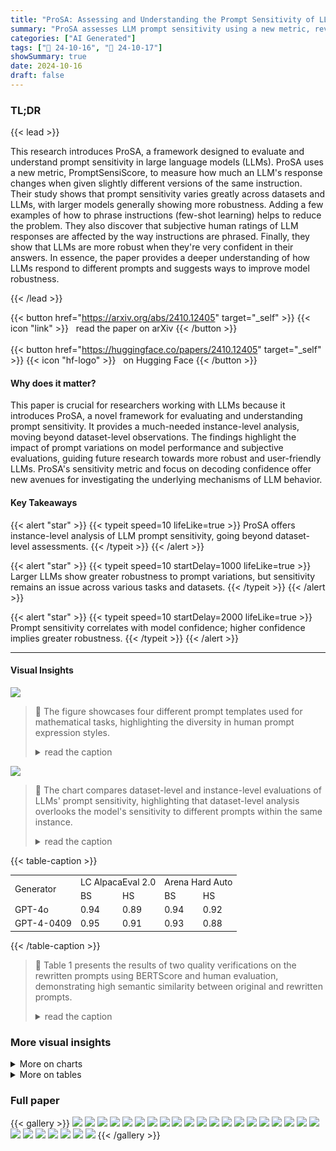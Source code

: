 ```yaml
---
title: "ProSA: Assessing and Understanding the Prompt Sensitivity of LLMs"
summary: "ProSA assesses LLM prompt sensitivity using a new metric, revealing that larger models are more robust but subjective evaluations are also affected by prompt variations."
categories: ["AI Generated"]
tags: ["🔖 24-10-16", "🤗 24-10-17"]
showSummary: true
date: 2024-10-16
draft: false
---
```


### TL;DR


{{< lead >}}

This research introduces ProSA, a framework designed to evaluate and understand prompt sensitivity in large language models (LLMs).  ProSA uses a new metric, PromptSensiScore, to measure how much an LLM's response changes when given slightly different versions of the same instruction.  Their study shows that prompt sensitivity varies greatly across datasets and LLMs, with larger models generally showing more robustness.  Adding a few examples of how to phrase instructions (few-shot learning) helps to reduce the problem.  They also discover that subjective human ratings of LLM responses are affected by the way instructions are phrased.  Finally, they show that LLMs are more robust when they're very confident in their answers.  In essence, the paper provides a deeper understanding of how LLMs respond to different prompts and suggests ways to improve model robustness.

{{< /lead >}}


{{< button href="https://arxiv.org/abs/2410.12405" target="_self" >}}
{{< icon "link" >}} &nbsp; read the paper on arXiv
{{< /button >}}
<br><br>
{{< button href="https://huggingface.co/papers/2410.12405" target="_self" >}}
{{< icon "hf-logo" >}} &nbsp; on Hugging Face
{{< /button >}}

#### Why does it matter?
This paper is crucial for researchers working with LLMs because it introduces ProSA, a novel framework for evaluating and understanding prompt sensitivity.  It provides a much-needed instance-level analysis, moving beyond dataset-level observations.  The findings highlight the impact of prompt variations on model performance and subjective evaluations, guiding future research towards more robust and user-friendly LLMs.  ProSA's sensitivity metric and focus on decoding confidence offer new avenues for investigating the underlying mechanisms of LLM behavior.
#### Key Takeaways

{{< alert "star" >}}
{{< typeit speed=10 lifeLike=true >}} ProSA offers instance-level analysis of LLM prompt sensitivity, going beyond dataset-level assessments. {{< /typeit >}}
{{< /alert >}}

{{< alert "star" >}}
{{< typeit speed=10 startDelay=1000 lifeLike=true >}} Larger LLMs show greater robustness to prompt variations, but sensitivity remains an issue across various tasks and datasets. {{< /typeit >}}
{{< /alert >}}

{{< alert "star" >}}
{{< typeit speed=10 startDelay=2000 lifeLike=true >}} Prompt sensitivity correlates with model confidence; higher confidence implies greater robustness. {{< /typeit >}}
{{< /alert >}}

------
#### Visual Insights



![](figures/figures_1_0.png)

> 🔼 The figure showcases four different prompt templates used for mathematical tasks, highlighting the diversity in human prompt expression styles.
> <details>
> <summary>read the caption</summary>
> Figure 1: A Showcase of the Four Prompt Templates on MATH. These four prompt templates represent four different styles of constructing prompts, serving as an example of the diversity in human prompt expression.
> </details>





![](charts/charts_3_0.png)

> 🔼 The chart compares dataset-level and instance-level evaluations of LLMs' prompt sensitivity, highlighting that dataset-level analysis overlooks the model's sensitivity to different prompts within the same instance.
> <details>
> <summary>read the caption</summary>
> Figure 2: A Comparision of Evaluating LLMs' Prompt Sensitivity. ✓ and X indicate the accuracy of the LLM's responses. In this example, LLMs appear robust at the dataset level evaluation (calculated from the variance of different templates), but this overlooks the sensitivity of LLMs to different templates within the same instance.
> </details>





{{< table-caption >}}
<table id='0' style='font-size:14px'><tr><td rowspan="2">Generator</td><td colspan="2">LC AlpacaEval 2.0</td><td colspan="2">Arena Hard Auto</td></tr><tr><td>BS</td><td>HS</td><td>BS</td><td>HS</td></tr><tr><td>GPT-4o</td><td>0.94</td><td>0.89</td><td>0.94</td><td>0.92</td></tr><tr><td>GPT-4-0409</td><td>0.95</td><td>0.91</td><td>0.93</td><td>0.88</td></tr></table>{{< /table-caption >}}

> 🔼 Table 1 presents the results of two quality verifications on the rewritten prompts using BERTScore and human evaluation, demonstrating high semantic similarity between original and rewritten prompts.
> <details>
> <summary>read the caption</summary>
> Table 1: Verifications for Rewritten Prompts. Here, BS stands for BERTScore, and HS stands for Human-labeled Similarity.
> </details>



### More visual insights



<details>
<summary>More on charts
</summary>


![](charts/charts_4_0.png "🔼 Figure 3: Main Results of Prompt Sensitivity. The scatter represents the average performance score of 12 prompts and the PSS under different datasets.")

> 🔼 The chart displays the average performance and prompt sensitivity score (PSS) across four datasets for several LLMs, revealing variations in prompt sensitivity among models and datasets.
> <details>
> <summary>read the caption</summary>
> Figure 3: Main Results of Prompt Sensitivity. The scatter represents the average performance score of 12 prompts and the PSS under different datasets.
> </details>


![](charts/charts_5_0.png "🔼 Figure 4: Prompt Sensitivity vs. Model Size. The comparative charts display the relationship between the size of the model's parameters and prompts sensitivity. PSS refers to the average PSS of four datasets.")

> 🔼 The chart displays the relationship between the size of a language model (in billions of parameters) and its prompt sensitivity, as measured by the average PromptSensiScore (PSS) across four datasets.
> <details>
> <summary>read the caption</summary>
> Figure 4: Prompt Sensitivity vs. Model Size. The comparative charts display the relationship between the size of the model's parameters and prompts sensitivity. PSS refers to the average PSS of four datasets.
> </details>


![](charts/charts_6_0.png "🔼 Figure 5: Impact of Few-shot on the Performance and Sensitivity. Conduct experiments on the CommonsenseQA and ARC-Challenge datasets using five few-shot settings and four models from the Qwen series. The blue line represents the changes in the scores of LLMs (using the left scale). The orange line represents the changes in the PSS of LLMs (using the right scale).")

> 🔼 The chart shows the impact of few-shot examples on the performance and prompt sensitivity of four different sized language models on two datasets, CommonsenseQA and ARC-Challenge.
> <details>
> <summary>read the caption</summary>
> Figure 5: Impact of Few-shot on the Performance and Sensitivity. Conduct experiments on the CommonsenseQA and ARC-Challenge datasets using five few-shot settings and four models from the Qwen series. The blue line represents the changes in the scores of LLMs (using the left scale). The orange line represents the changes in the PSS of LLMs (using the right scale).
> </details>


![](charts/charts_8_0.png "🔼 Figure 6: Prompt Sensitivity of Different Categories on Arena Hard Auto. We separately presented the five most sensitive and the five least sensitive categories on Arena Hard Auto. The PSS for a particular category refers to the average of the PSS of five LLMs in that category.")

> 🔼 The bar chart visualizes the average prompt sensitivity scores (PSS) across different task categories, revealing variations in LLM robustness across various tasks.
> <details>
> <summary>read the caption</summary>
> Figure 6: Prompt Sensitivity of Different Categories on Arena Hard Auto. We separately presented the five most sensitive and the five least sensitive categories on Arena Hard Auto. The PSS for a particular category refers to the average of the PSS of five LLMs in that category.
> </details>


![](charts/charts_8_1.png "🔼 Figure 7: The Relationship between Model Confidence and Prompt Sensitivity on CommonsenseQA. Each bar represents the model’s average confidence when its PPS falls within that interval. Note that due to variations in model and vocabulary size, cross-model confidence comparisons are not meaningful.")

> 🔼 The chart displays the relationship between model confidence and prompt sensitivity across three different LLMs, categorized by their prompt sensitivity scores.
> <details>
> <summary>read the caption</summary>
> Figure 7: The Relationship between Model Confidence and Prompt Sensitivity on CommonsenseQA. Each bar represents the model’s average confidence when its PPS falls within that interval. Note that due to variations in model and vocabulary size, cross-model confidence comparisons are not meaningful.
> </details>


</details>



<details>
<summary>More on tables
</summary>


{{< table-caption >}}
<table id='3' style='font-size:14px'><tr><td>Benchmarks</td><td>LC AlpacaEval 2.0</td><td>Arena Hard Auto</td></tr><tr><td>Reference</td><td>0.167</td><td>0.275</td></tr><tr><td>InternLM2-20B-Chat</td><td>0.022</td><td>0.249</td></tr><tr><td>Llama3-8B-Instruct</td><td>0.013</td><td>0.266</td></tr><tr><td>Llama3-70B-Instruct</td><td>0.016</td><td>0.258</td></tr><tr><td>Qwen1.5-14B-Chat</td><td>0.022</td><td>0.249</td></tr><tr><td>Qwen1.5-72B-Chat</td><td>0.036</td><td>0.250</td></tr></table>{{< /table-caption >}}
> 🔼 {{ table.description }}
> <details>
> <summary>read the caption</summary>
> {{ table.caption }}
> </details>


> Table 2 presents the Prompt Sensitivity Score (PSS) for several LLMs across two subjective evaluation benchmarks, showing their robustness to prompt variations.


{{< table-caption >}}
<table id='5' style='font-size:14px'><tr><td>Examples</td><td>Responses</td><td>PSS</td></tr><tr><td>1</td><td>[1, 1, 1, 1, 1, 1, 1, 1, 1, 1]</td><td>0</td></tr><tr><td>2</td><td>[1, 1, 1, 0, 1, 1, 1 1, 1, 1]</td><td>0.17</td></tr><tr><td>3</td><td>[1, 1, 0, 0, 1, 1, 0, 1, 1, 1, 1, 1]</td><td>0.41</td></tr></table>{{< /table-caption >}}
> 🔼 {{ table.description }}
> <details>
> <summary>read the caption</summary>
> {{ table.caption }}
> </details>


> Table 3 shows examples of model responses to different prompts for three instances, illustrating the variation in correctness and the calculation of the PromptSensiScore (PSS).


{{< table-caption >}}
<table id='22' style='font-size:20px'><tr><td>LLMs</td><td>PSS</td><td>Avg Acc.</td></tr><tr><td>Claude-3.5-sonnet</td><td>0.14</td><td>76.37</td></tr><tr><td>GPT-4o</td><td>0.15</td><td>79.78</td></tr><tr><td>Llama3-8B-Instruct</td><td>0.10</td><td>54.73</td></tr><tr><td>Llama3-70B-Instruct</td><td>0.07</td><td>70.83</td></tr><tr><td>Qwen1.5-72B-Instruct</td><td>0.15</td><td>57.88</td></tr></table>{{< /table-caption >}}
> 🔼 {{ table.description }}
> <details>
> <summary>read the caption</summary>
> {{ table.caption }}
> </details>


> The table presents the prompt sensitivity (PSS) and average accuracy of several LLMs on the HumanEval benchmark.


</details>


### Full paper

{{< gallery >}}
<img src="paper_images/1.png" class="grid-w50 md:grid-w33 xl:grid-w25" />
<img src="paper_images/2.png" class="grid-w50 md:grid-w33 xl:grid-w25" />
<img src="paper_images/3.png" class="grid-w50 md:grid-w33 xl:grid-w25" />
<img src="paper_images/4.png" class="grid-w50 md:grid-w33 xl:grid-w25" />
<img src="paper_images/5.png" class="grid-w50 md:grid-w33 xl:grid-w25" />
<img src="paper_images/6.png" class="grid-w50 md:grid-w33 xl:grid-w25" />
<img src="paper_images/7.png" class="grid-w50 md:grid-w33 xl:grid-w25" />
<img src="paper_images/8.png" class="grid-w50 md:grid-w33 xl:grid-w25" />
<img src="paper_images/9.png" class="grid-w50 md:grid-w33 xl:grid-w25" />
<img src="paper_images/10.png" class="grid-w50 md:grid-w33 xl:grid-w25" />
<img src="paper_images/11.png" class="grid-w50 md:grid-w33 xl:grid-w25" />
<img src="paper_images/12.png" class="grid-w50 md:grid-w33 xl:grid-w25" />
<img src="paper_images/13.png" class="grid-w50 md:grid-w33 xl:grid-w25" />
<img src="paper_images/14.png" class="grid-w50 md:grid-w33 xl:grid-w25" />
<img src="paper_images/15.png" class="grid-w50 md:grid-w33 xl:grid-w25" />
<img src="paper_images/16.png" class="grid-w50 md:grid-w33 xl:grid-w25" />
<img src="paper_images/17.png" class="grid-w50 md:grid-w33 xl:grid-w25" />
<img src="paper_images/18.png" class="grid-w50 md:grid-w33 xl:grid-w25" />
<img src="paper_images/19.png" class="grid-w50 md:grid-w33 xl:grid-w25" />
<img src="paper_images/20.png" class="grid-w50 md:grid-w33 xl:grid-w25" />
<img src="paper_images/21.png" class="grid-w50 md:grid-w33 xl:grid-w25" />
<img src="paper_images/22.png" class="grid-w50 md:grid-w33 xl:grid-w25" />
<img src="paper_images/23.png" class="grid-w50 md:grid-w33 xl:grid-w25" />
<img src="paper_images/24.png" class="grid-w50 md:grid-w33 xl:grid-w25" />
<img src="paper_images/25.png" class="grid-w50 md:grid-w33 xl:grid-w25" />
<img src="paper_images/26.png" class="grid-w50 md:grid-w33 xl:grid-w25" />
<img src="paper_images/27.png" class="grid-w50 md:grid-w33 xl:grid-w25" />
{{< /gallery >}}